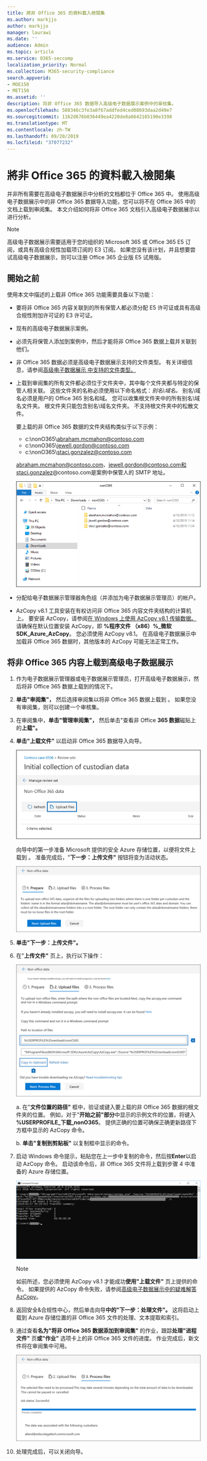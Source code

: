 ```yaml
---
title: 將非 Office 365 的資料載入檢閱集
ms.author: markjjo
author: markjjo
manager: laurawi
ms.date: ''
audience: Admin
ms.topic: article
ms.service: O365-seccomp
localization_priority: Normal
ms.collection: M365-security-compliance
search.appverid:
- MOE150
- MET150
ms.assetid: ''
description: 将非 Office 365 数据导入高级电子数据展示案例中的审核集。
ms.openlocfilehash: 508346c3fe3a8f67addfed4ced08693daa2d49e7
ms.sourcegitcommit: 1162d676b036449ea4220de8a6642165190e3398
ms.translationtype: MT
ms.contentlocale: zh-TW
ms.lasthandoff: 09/20/2019
ms.locfileid: "37077232"
---
```

# <a name="load-non-office-365-data-into-a-review-set"></a>將非 Office 365 的資料載入檢閱集

并非所有需要在高级电子数据展示中分析的文档都位于 Office 365 中。 使用高级电子数据展示中的非 Office 365 数据导入功能，您可以将不在 Office 365 中的文档上载到审阅集。 本文介绍如何将非 Office 365 文档引入高级电子数据展示以进行分析。

>[!Note]
>高级电子数据展示需要适用于您的组织的 Microsoft 365 或 Office 365 E5 订阅，或具有高级合规性加载项订阅的 E3 订阅。 如果您没有该计划，并且想要尝试高级电子数据展示，则可以注册 Office 365 企业版 E5 试用版。

## <a name="before-you-begin"></a>開始之前

使用本文中描述的上载非 Office 365 功能需要具备以下功能：

- 要将非 Office 365 内容关联到的所有保管人都必须分配 E5 许可证或具有高级合规性附加许可证的 E3 许可证。

- 现有的高级电子数据展示案例。

- 必须先将保管人添加到案例中，然后才能将非 Office 365 数据上载并关联到他们。

- 非 Office 365 数据必须是高级电子数据展示支持的文件类型。 有关详细信息，请参阅[高级电子数据展示 中支持的文件类型。](supported-filetypes-ediscovery20.md)

- 上载到审阅集的所有文件都必须位于文件夹中，其中每个文件夹都与特定的保管人相关联。 这些文件夹的名称必须使用以下命名格式：*别名\域名。* 别名\域名必须是用户的 Office 365 别名和域。 您可以收集根文件夹中的所有别名\域名文件夹。 根文件夹只能包含别名\域名文件夹。 不支持根文件夹中的松散文件。

   要上载的非 Office 365 数据的文件夹结构类似于以下示例：

   - c:\nonO365\abraham.mcmahon@contoso.com
   - c:\nonO365\jewell.gordon@contoso.com
   - c:\nonO365\staci.gonzalez@contoso.com

   abraham.mcmahon@contoso.com、jewell.gordon@contoso.com和staci.gonzalez@contoso.com是案例中保管人的 SMTP 地址。

   ![非 Office 365 数据上传文件夹结构](media/3f2dde84-294e-48ea-b44b-7437bd25284c.png)

- 分配给电子数据展示管理器角色组（并添加为电子数据展示管理员）的帐户。

- AzCopy v8.1 工具安装在有权访问非 Office 365 内容文件夹结构的计算机上。 要安装 AzCopy，请参阅[在 Windows 上使用 AzCopy v8.1 传输数据。](https://docs.microsoft.com/previous-versions/azure/storage/storage-use-azcopy) 请确保在默认位置安装 AzCopy，即 **%程序文件 （x86）%_微软 SDK_Azure_AzCopy**。 您必须使用 AzCopy v8.1。 在高级电子数据展示中加载非 Office 365 数据时，其他版本的 AzCopy 可能无法正常工作。


## <a name="upload-non-office-365-content-into-advanced-ediscovery"></a>将非 Office 365 内容上载到高级电子数据展示

1. 作为电子数据展示管理器或电子数据展示管理员，打开高级电子数据展示，然后将非 Office 365 数据上载到的情况下。  

2. **单击"审阅集"，** 然后选择审阅集以将非 Office 365 数据上载到 。  如果您没有审阅集，则可以创建一个审核集。 
 
3. 在审阅集中，**单击"管理审阅集"，** 然后单击"查看非 Office **365 数据**磁贴上的**上载"。**

4. **单击"上载文件"** 以启动非 Office 365 数据导入向导。

   ![上传文件](media/574f4059-4146-4058-9df3-ec97cf28d7c7.png)

   向导中的第一步准备 Microsoft 提供的安全 Azure 存储位置，以便将文件上载到 。  准备完成后，"**下一步：上传文件"** 按钮将变为活动状态。

   ![非 Office 365 导入：准备](media/0670a347-a578-454a-9b3d-e70ef47aec57.png)
 
5. **单击"下一步：上传文件"。**

6. 在"**上传文件"** 页上，执行以下操作：

   ![非 Office 365 导入：上载文件](media/3ea53b5d-7f9b-4dfc-ba63-90a38c14d41a.png)

   a. 在"**文件位置的路径"** 框中，验证或键入要上载的非 Office 365 数据的根文件夹的位置。 例如，对于"**开始之前"部分**中显示的示例文件的位置，将键入 **%USERPROFILE_下载_nonO365**。 提供正确的位置可确保正确更新路径下方框中显示的 AzCopy 命令。

   b. **单击"复制到剪贴板"** 以复制框中显示的命令。

7. 启动 Windows 命令提示，粘贴您在上一步中复制的命令，然后按**Enter**以启动 AzCopy 命令。  启动该命令后，非 Office 365 文件将上载到步骤 4 中准备的 Azure 存储位置。

   ![非 Office 365 导入：AzCopy](media/504e2dbe-f36f-4f36-9b08-04aea85d8250.png)

   > [!NOTE]
   > 如前所述，您必须使用 AzCopy v8.1 才能成功**使用"上载文件"** 页上提供的命令。 如果提供的 AzCopy 命令失败，请参阅[高级电子数据展示中的疑难解答 AzCopy](troubleshooting-azcopy.md)。

8. 返回安全&合规性中心，然后单击向导**中的"下一步：处理文件"。**  这将启动上载到 Azure 存储位置的非 Office 365 文件的处理、文本提取和索引。  

9. 通过查看**名为"将非 Office 365 数据添加到审阅集"** 的作业，跟踪**处理"进程文件"** 页**或"作业"** 选项卡上的非 Office 365 文件的进度。  作业完成后，新文件将在审阅集中可用。

   ![非 Office 365 导入：处理文件](media/218b1545-416a-4a9f-9b25-3b70e8508f67.png)

10. 处理完成后，可以关闭向导。